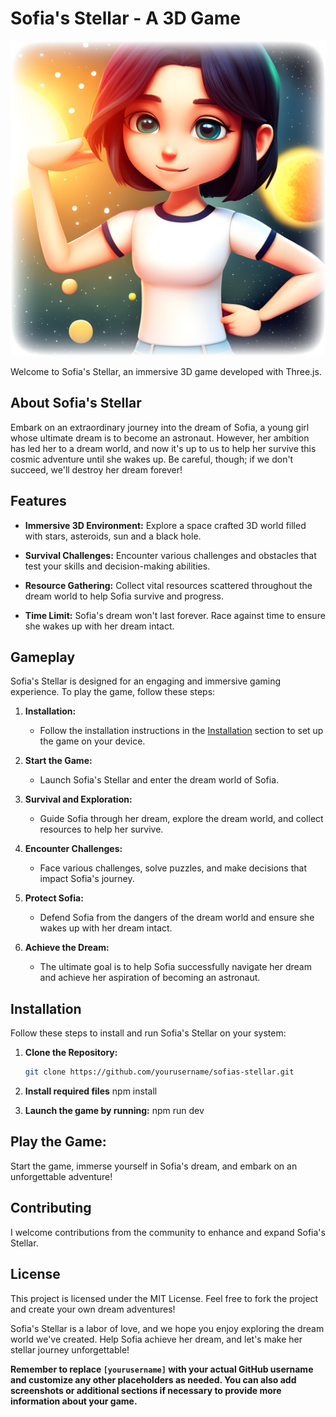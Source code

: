 # Sofia's Stellar - A 3D Game

![Sofia's Stellar Banner](public/img/start.png)

Welcome to Sofia's Stellar, an immersive 3D game developed with Three.js.

## About Sofia's Stellar

Embark on an extraordinary journey into the dream of Sofia, a young girl whose ultimate dream is to become an astronaut. 
However, her ambition has led her to a dream world, and now it's up to us to help her survive this cosmic adventure until she wakes up. Be careful, though; if we don't succeed, we'll destroy her dream forever!

## Features

- **Immersive 3D Environment:** Explore a space crafted 3D world filled with stars, asteroids, sun and a black hole.

- **Survival Challenges:** Encounter various challenges and obstacles that test your skills and decision-making abilities.

- **Resource Gathering:** Collect vital resources scattered throughout the dream world to help Sofia survive and progress.

- **Time Limit:** Sofia's dream won't last forever. Race against time to ensure she wakes up with her dream intact.

## Gameplay

Sofia's Stellar is designed for an engaging and immersive gaming experience. To play the game, follow these steps:

1. **Installation:**
   - Follow the installation instructions in the [Installation](#installation) section to set up the game on your device.

2. **Start the Game:**
   - Launch Sofia's Stellar and enter the dream world of Sofia.

3. **Survival and Exploration:**
   - Guide Sofia through her dream, explore the dream world, and collect resources to help her survive.

4. **Encounter Challenges:**
   - Face various challenges, solve puzzles, and make decisions that impact Sofia's journey.

5. **Protect Sofia:**
   - Defend Sofia from the dangers of the dream world and ensure she wakes up with her dream intact.

6. **Achieve the Dream:** 
   - The ultimate goal is to help Sofia successfully navigate her dream and achieve her aspiration of becoming an astronaut.

## Installation

Follow these steps to install and run Sofia's Stellar on your system:

1. **Clone the Repository:**
   ```bash
   git clone https://github.com/yourusername/sofias-stellar.git

2. **Install required files**
   npm install

3. **Launch the game by running:**
   npm run dev
   
## Play the Game:

Start the game, immerse yourself in Sofia's dream, and embark on an unforgettable adventure!

## Contributing
I welcome contributions from the community to enhance and expand Sofia's Stellar.

## License
This project is licensed under the MIT License. Feel free to fork the project and create your own dream adventures!

Sofia's Stellar is a labor of love, and we hope you enjoy exploring the dream world we've created. Help Sofia achieve her dream, and let's make her stellar journey unforgettable!

**Remember to replace `[yourusername]` with your actual GitHub username and customize any other placeholders as needed. You can also add screenshots or additional sections if necessary to provide more information about your game.**
